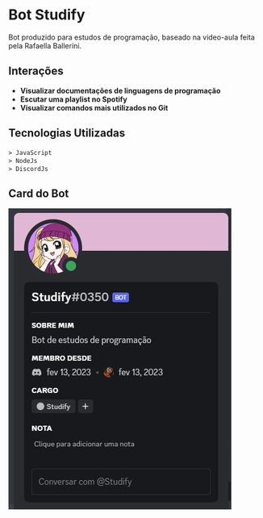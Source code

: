 # Bot Studify

Bot produzido para estudos de programação, baseado na video-aula feita pela Rafaella Ballerini. 


## Interações 

- **Visualizar documentações de linguagens de programação**
- **Escutar uma playlist no Spotify**
- **Visualizar comandos mais utilizados no Git**


## Tecnologias Utilizadas

    > JavaScript
    > NodeJs
    > DiscordJs 


## Card do Bot
![Homepage image](images\image_bot.png)